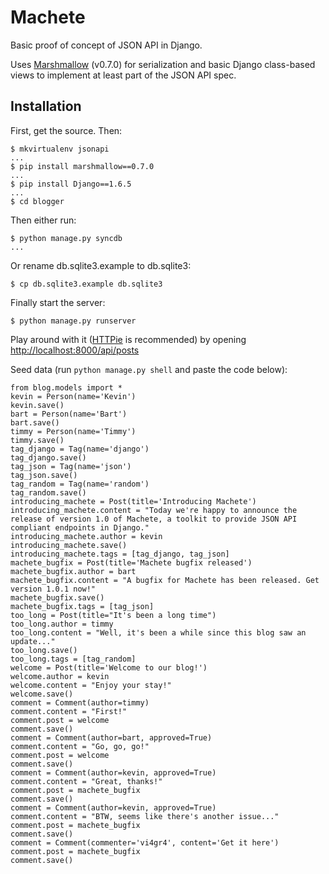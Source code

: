 # Machete

Basic proof of concept of JSON API in Django.

Uses [Marshmallow](http://marshmallow.readthedocs.org/en/latest/) (v0.7.0)
for serialization and basic Django class-based views to implement at least part of the JSON API spec.


## Installation

First, get the source. Then:

    $ mkvirtualenv jsonapi
    ...
    $ pip install marshmallow==0.7.0
    ...
    $ pip install Django==1.6.5
    ...
    $ cd blogger

Then either run:

    $ python manage.py syncdb
    ...

Or rename db.sqlite3.example to db.sqlite3:

    $ cp db.sqlite3.example db.sqlite3

Finally start the server:

    $ python manage.py runserver

Play around with it ([HTTPie](https://github.com/jakubroztocil/httpie) is recommended) by opening [http://localhost:8000/api/posts]()

Seed data (run `python manage.py shell` and paste the code below):

    from blog.models import *
    kevin = Person(name='Kevin')
    kevin.save()
    bart = Person(name='Bart')
    bart.save()
    timmy = Person(name='Timmy')
    timmy.save()
    tag_django = Tag(name='django')
    tag_django.save()
    tag_json = Tag(name='json')
    tag_json.save()
    tag_random = Tag(name='random')
    tag_random.save()
    introducing_machete = Post(title='Introducing Machete')
    introducing_machete.content = "Today we're happy to announce the release of version 1.0 of Machete, a toolkit to provide JSON API compliant endpoints in Django."
    introducing_machete.author = kevin
    introducing_machete.save()
    introducing_machete.tags = [tag_django, tag_json]
    machete_bugfix = Post(title='Machete bugfix released')
    machete_bugfix.author = bart
    machete_bugfix.content = "A bugfix for Machete has been released. Get version 1.0.1 now!"
    machete_bugfix.save()
    machete_bugfix.tags = [tag_json]
    too_long = Post(title="It's been a long time")
    too_long.author = timmy
    too_long.content = "Well, it's been a while since this blog saw an update..."
    too_long.save()
    too_long.tags = [tag_random]
    welcome = Post(title='Welcome to our blog!')
    welcome.author = kevin
    welcome.content = "Enjoy your stay!"
    welcome.save()
    comment = Comment(author=timmy)
    comment.content = "First!"
    comment.post = welcome
    comment.save()
    comment = Comment(author=bart, approved=True)
    comment.content = "Go, go, go!"
    comment.post = welcome
    comment.save()
    comment = Comment(author=kevin, approved=True)
    comment.content = "Great, thanks!"
    comment.post = machete_bugfix
    comment.save()
    comment = Comment(author=kevin, approved=True)
    comment.content = "BTW, seems like there's another issue..."
    comment.post = machete_bugfix
    comment.save()
    comment = Comment(commenter='vi4gr4', content='Get it here')
    comment.post = machete_bugfix
    comment.save()

